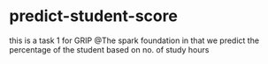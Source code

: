 # predict-student-score

this is a task 1 for GRIP @The spark foundation in that we predict the percentage of the student based on no. of study hours
